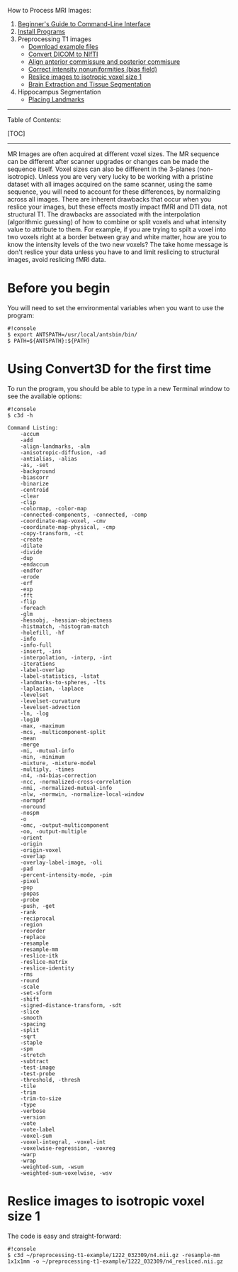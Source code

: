 How to Process MRI Images:

1. [Beginner's Guide to Command-Line Interface](begin_primer)
2. [Install Programs](Home)
3. Preprocessing T1 images
     * [Download example files](https://bitbucket.org/njhunsaker/preprocessing-t1-example)
     * [Convert DICOM to NIfTI](preprocessing_dcm2nii)
     * [Align anterior commissure and posterior commisure](preprocessing_acpcdetect)
     * [Correct intensity nonuniformities (bias field)](preprocessing_N4BiasFieldCorrection)
     * [Reslice images to isotropic voxel size 1](preprocessing_reslice)
     * [Brain Extraction and Tissue Segmentation](preprocessing_antscorticalthickness)
4. Hippocampus Segmentation
     * [Placing Landmarks](hpc_landmarks)

---------------------------------------

Table of Contents:

[TOC]

---------------------------------------

MR Images are often acquired at different voxel sizes. The MR sequence can be different after scanner upgrades or changes can be made the sequence itself. Voxel sizes can also be different in the 3-planes (non-isotropic). Unless you are very very lucky to be working with a pristine dataset with all images acquired on the same scanner, using the same sequence, you will need to account for these differences, by normalizing across all images. There are inherent drawbacks that occur when you reslice your images, but these effects mostly impact fMRI and DTI data, not structural T1. The drawbacks are associated with the interpolation (algorithmic guessing) of how to combine or split voxels and what intensity value to attribute to them. For example, if you are trying to spilt a voxel into two voxels right at a border between gray and white matter, how are you to know the intensity levels of the two new voxels? The take home message is don't reslice your data unless you have to and limit reslicing to structural images, avoid reslicing fMRI data.

# Before you begin

You will need to set the environmental variables when you want to use the program:

```
#!console
$ export ANTSPATH=/usr/local/antsbin/bin/
$ PATH=${ANTSPATH}:${PATH}
```

# Using Convert3D for the first time

To run the program, you should be able to type in a new Terminal window to see the available options:

```
#!console
$ c3d -h

Command Listing:
    -accum
    -add
    -align-landmarks, -alm
    -anisotropic-diffusion, -ad
    -antialias, -alias
    -as, -set
    -background
    -biascorr
    -binarize
    -centroid
    -clear
    -clip
    -colormap, -color-map
    -connected-components, -connected, -comp
    -coordinate-map-voxel, -cmv
    -coordinate-map-physical, -cmp
    -copy-transform, -ct
    -create
    -dilate
    -divide
    -dup
    -endaccum
    -endfor
    -erode
    -erf
    -exp
    -fft
    -flip
    -foreach
    -glm
    -hessobj, -hessian-objectness
    -histmatch, -histogram-match
    -holefill, -hf
    -info
    -info-full
    -insert, -ins
    -interpolation, -interp, -int
    -iterations
    -label-overlap
    -label-statistics, -lstat
    -landmarks-to-spheres, -lts
    -laplacian, -laplace
    -levelset
    -levelset-curvature
    -levelset-advection
    -ln, -log
    -log10
    -max, -maximum
    -mcs, -multicomponent-split
    -mean
    -merge
    -mi, -mutual-info
    -min, -minimum
    -mixture, -mixture-model
    -multiply, -times
    -n4, -n4-bias-correction
    -ncc, -normalized-cross-correlation
    -nmi, -normalized-mutual-info
    -nlw, -normwin, -normalize-local-window
    -normpdf
    -noround
    -nospm
    -o
    -omc, -output-multicomponent
    -oo, -output-multiple
    -orient
    -origin
    -origin-voxel
    -overlap
    -overlay-label-image, -oli
    -pad
    -percent-intensity-mode, -pim
    -pixel
    -pop
    -popas
    -probe
    -push, -get
    -rank
    -reciprocal
    -region
    -reorder
    -replace
    -resample
    -resample-mm
    -reslice-itk
    -reslice-matrix
    -reslice-identity
    -rms
    -round
    -scale
    -set-sform
    -shift
    -signed-distance-transform, -sdt
    -slice
    -smooth
    -spacing
    -split
    -sqrt
    -staple
    -spm
    -stretch
    -subtract
    -test-image
    -test-probe
    -threshold, -thresh
    -tile
    -trim
    -trim-to-size
    -type
    -verbose
    -version
    -vote
    -vote-label
    -voxel-sum
    -voxel-integral, -voxel-int
    -voxelwise-regression, -voxreg
    -warp
    -wrap
    -weighted-sum, -wsum
    -weighted-sum-voxelwise, -wsv
```

# Reslice images to isotropic voxel size 1

The code is easy and straight-forward:

```
#!console
$ c3d ~/preprocessing-t1-example/1222_032309/n4.nii.gz -resample-mm 1x1x1mm -o ~/preprocessing-t1-example/1222_032309/n4_resliced.nii.gz
```
